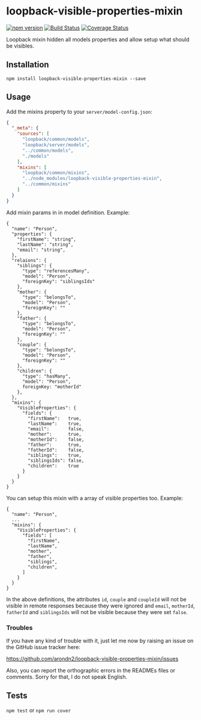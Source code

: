 loopback-visible-properties-mixin
===============

[![npm version](https://badge.fury.io/js/loopback-visible-properties-mixin.svg)](https://badge.fury.io/js/loopback-visible-properties-mixin) [![Build Status](https://travis-ci.org/arondn2/loopback-visible-properties-mixin.svg?branch=master)](https://travis-ci.org/arondn2/loopback-visible-properties-mixin)
[![Coverage Status](https://coveralls.io/repos/github/arondn2/loopback-visible-properties-mixin/badge.svg?branch=master)](https://coveralls.io/github/arondn2/loopback-visible-properties-mixin?branch=master)

Loopback mixin hidden all models properties and allow setup what should be visibles.

## Installation

`npm install loopback-visible-properties-mixin --save`

## Usage

Add the mixins property to your `server/model-config.json`:

```json
{
  "_meta": {
    "sources": [
      "loopback/common/models",
      "loopback/server/models",
      "../common/models",
      "./models"
    ],
    "mixins": [
      "loopback/common/mixins",
      "../node_modules/loopback-visible-properties-mixin",
      "../common/mixins"
    ]
  }
}
```

Add mixin params in in model definition. Example:
```
{
  "name": "Person",
  "properties": {
    "firstName": "string",
    "lastName": "string",
    "email": "string",
  },
  "relaions": {
    "siblings": {
      "type": "referencesMany",
      "model": "Person",
      "foreignKey": "siblingsIds"
    },
    "mother": {
      "type": "belongsTo",
      "model": "Person",
      "foreignKey": ""
    },
    "father": {
      "type": "belongsTo",
      "model": "Person",
      "foreignKey": ""
    },
    "couple": {
      "type": "belongsTo",
      "model": "Person",
      "foreignKey": ""
    },
    "children": {
      "type": "hasMany",
      "model": "Person",
      foreignKey: "motherId"
    },
  },
  "mixins": {
    "VisibleProperties": {
      "fields": {
        "firstName":   true,
        "lastName":    true,
        "email":       false,
        "mother":      true,
        "motherId":    false,
        "father":      true,
        "fatherId":    false,
        "siblings":    true,
        "siblingsIds": false,
        "children":    true
      }
    }
  }
}
```

You can setup this mixin with a array of visible properties too. Example:
```
{
  "name": "Person",
  ...
  "mixins": {
    "VisibleProperties": {
      "fields": [
        "firstName",
        "lastName",
        "mother",
        "father",
        "siblings",
        "children",
      ]
    }
  }
}
```

In the above definitions, the attributes `id`, `couple` and `coupleId` will not be visible in remote responses because they were ignored and `email`, `motherId`, `fatherId` and `siblingsIds` will not be visible because they were set `false`.

### Troubles

If you have any kind of trouble with it, just let me now by raising an issue on the GitHub issue tracker here:

https://github.com/arondn2/loopback-visible-properties-mixin/issues

Also, you can report the orthographic errors in the READMEs files or comments. Sorry for that, I do not speak English.

## Tests

`npm test` or `npm run cover`
